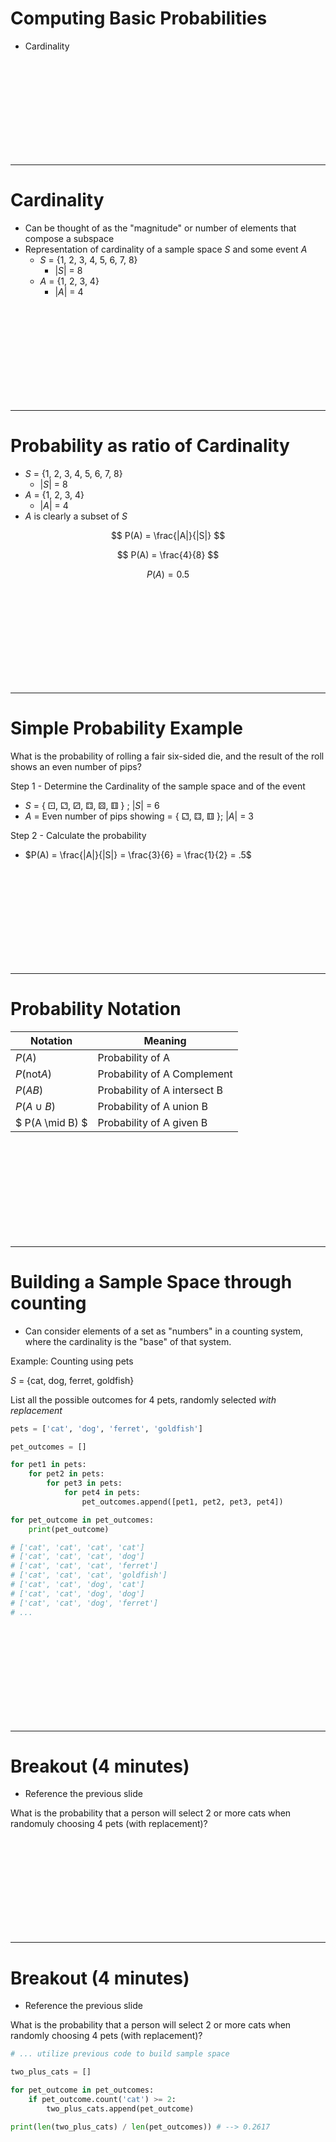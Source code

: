 # Computing Basic Probabilities
* Cardinality


<br><br><br><br><br><br><br><br><br>

---------------------------------------------------------------
# Cardinality
* Can be thought of as the "magnitude" or number of elements that compose a subspace
* Representation of cardinality of a sample space $S$ and some event $A$
    * $S$ = {1, 2, 3, 4, 5, 6, 7, 8}
        * $|S|$ = 8
    * $A$ = {1, 2, 3, 4}
        * $|A|$ = 4



<br><br><br><br><br><br><br><br><br>

---------------------------------------------------------------
# Probability as ratio of Cardinality
* $S$ = {1, 2, 3, 4, 5, 6, 7, 8}
    * $|S|$ = 8
* $A$ = {1, 2, 3, 4}
    * $|A|$ = 4
* $A$ is clearly a subset of $S$

$$
P(A) = \frac{|A|}{|S|}
$$

$$
P(A) = \frac{4}{8}
$$

$$
P(A) = 0.5
$$

<br><br><br><br><br><br><br><br><br>

---------------------------------------------------------------
# Simple Probability Example

What is the probability of rolling a fair six-sided die, and the result of the roll shows an even number of pips?

Step 1 - Determine the Cardinality of the sample space and of the event
* $S$ = { ⚀, ⚁, ⚂, ⚃, ⚄, ⚅ } ; $|S|$ = 6
* $A$ = Even number of pips showing = { ⚁, ⚃, ⚅ }; $|A|$ = 3

Step 2 - Calculate the probability
* $P(A) = \frac{|A|}{|S|} = \frac{3}{6} = \frac{1}{2} = .5$


<br><br><br><br><br><br><br><br><br>

---------------------------------------------------------------
# Probability Notation

| Notation | Meaning |
|----------|---------|
|$P(A)$    | Probability of A|
|$P(\text{not}  A)$    | Probability of A Complement|
|$P(AB)$    | Probability of A intersect B|
|$P(A \cup B)$    | Probability of A union B|
| $ P(A \mid B) $    | Probability of A given B|


<br><br><br><br><br><br><br><br><br>

---------------------------------------------------------------
# Building a Sample Space through counting
* Can consider elements of a set as "numbers" in a counting system, where the cardinality is the "base" of that system.

Example: Counting using pets

$S$ = {cat, dog, ferret, goldfish}

List all the possible outcomes for 4 pets, randomly selected *with replacement*

```python
pets = ['cat', 'dog', 'ferret', 'goldfish']

pet_outcomes = []

for pet1 in pets:
    for pet2 in pets:
        for pet3 in pets:
            for pet4 in pets:
                pet_outcomes.append([pet1, pet2, pet3, pet4])

for pet_outcome in pet_outcomes:
    print(pet_outcome)

# ['cat', 'cat', 'cat', 'cat']
# ['cat', 'cat', 'cat', 'dog']
# ['cat', 'cat', 'cat', 'ferret']
# ['cat', 'cat', 'cat', 'goldfish']
# ['cat', 'cat', 'dog', 'cat']
# ['cat', 'cat', 'dog', 'dog']
# ['cat', 'cat', 'dog', 'ferret']
# ...
```

<br><br><br><br><br><br><br><br><br>

---------------------------------------------------------------
# Breakout (4 minutes)
* Reference the previous slide

What is the probability that a person will select 2 or more cats when randomuly choosing 4 pets (with replacement)?

<br><br><br><br><br><br><br><br><br>

---------------------------------------------------------------
# Breakout (4 minutes)
* Reference the previous slide

What is the probability that a person will select 2 or more cats when randomly choosing 4 pets (with replacement)?

```python
# ... utilize previous code to build sample space

two_plus_cats = []

for pet_outcome in pet_outcomes:
    if pet_outcome.count('cat') >= 2:
        two_plus_cats.append(pet_outcome)

print(len(two_plus_cats) / len(pet_outcomes)) # --> 0.2617

```